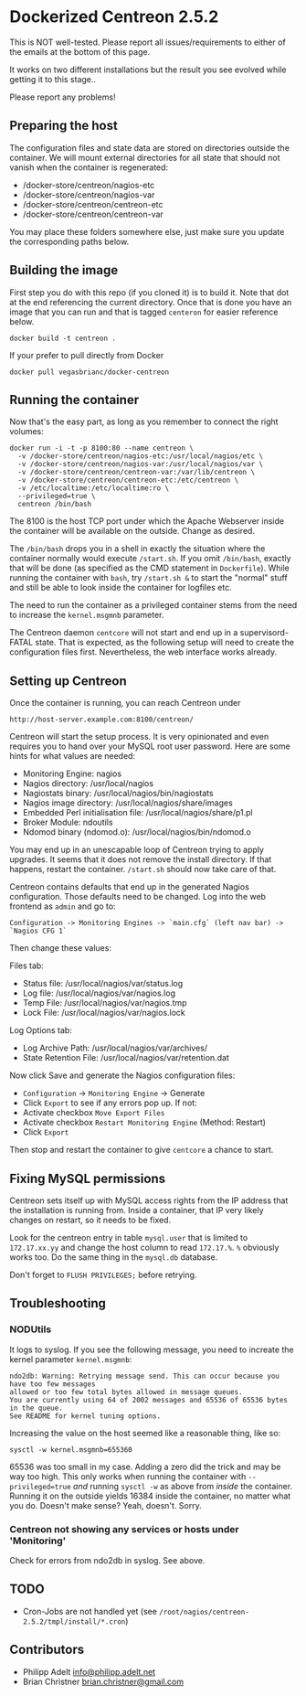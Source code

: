 # Dockerized Centreon 2.5.2

This is NOT well-tested. Please report all issues/requirements to either of the emails at the bottom of this page.  

It works on two different installations but the result you see evolved
while getting it to this stage..

Please report any problems!

## Preparing the host

The configuration files and state data are stored on directories outside the container.
We will mount external directories for all state that should not vanish when the container is regenerated:

 * /docker-store/centreon/nagios-etc
 * /docker-store/centreon/nagios-var
 * /docker-store/centreon/centreon-etc
 * /docker-store/centreon/centreon-var

You may place these folders somewhere else, just make sure you update the corresponding paths below.

## Building the image

First step you do with this repo (if you cloned it) is to build it. Note that dot at the end referencing the current directory. Once that is done you have an image that you can run and that is tagged `centeron` for easier reference below.

	docker build -t centreon .

If your prefer to pull directly from Docker

	docker pull vegasbrianc/docker-centreon



## Running the container

Now that's the easy part, as long as you remember to connect the right volumes:

	docker run -i -t -p 8100:80 --name centreon \
	  -v /docker-store/centreon/nagios-etc:/usr/local/nagios/etc \
	  -v /docker-store/centreon/nagios-var:/usr/local/nagios/var \
	  -v /docker-store/centreon/centreon-var:/var/lib/centreon \
	  -v /docker-store/centreon/centreon-etc:/etc/centreon \
	  -v /etc/localtime:/etc/localtime:ro \
	  --privileged=true \
	  centreon /bin/bash

The 8100 is the host TCP port under which the Apache Webserver inside the container will be available on the outside. Change as desired.

The `/bin/bash` drops you in a shell in exactly the situation where the container
normally would execute `/start.sh`. If you omit `/bin/bash`, exactly that will be done
(as specified as the CMD statement in `Dockerfile`). While running the container with `bash`, try `/start.sh &` to start the "normal" stuff and still be able to look inside
the container for logfiles etc.

The need to run the container as a privileged container stems from the need to increase the `kernel.msgmnb` parameter.

The Centreon daemon `centcore` will not start and end up in a supervisord-FATAL state. That is expected, as the following setup will need to create the configuration files first. Nevertheless, the web interface works already.

## Setting up Centreon

Once the container is running, you can reach Centreon under

	http://host-server.example.com:8100/centreon/

Centreon will start the setup process. It is very opinionated and even requires you to hand over
your MySQL root user password. Here are some hints for what values are needed:

* Monitoring Engine: nagios
* Nagios directory: /usr/local/nagios
* Nagiostats binary: /usr/local/nagios/bin/nagiostats
* Nagios image directory: /usr/local/nagios/share/images
* Embedded Perl initialisation file: /usr/local/nagios/share/p1.pl
* Broker Module: ndoutils
* Ndomod binary (ndomod.o): /usr/local/nagios/bin/ndomod.o

You may end up in an unescapable loop of Centreon trying to apply upgrades.
It seems that it does not remove the install directory. If that happens, restart the container. `/start.sh` should now take care of that.

Centreon contains defaults that end up in the generated Nagios configuration.
Those defaults need to be changed. Log into the web frontend as `admin` and go to:

	Configuration -> Monitoring Engines -> `main.cfg` (left nav bar) -> `Nagios CFG 1`

Then change these values:

Files tab:

* Status file: /usr/local/nagios/var/status.log
* Log file: /usr/local/nagios/var/nagios.log
* Temp File: /usr/local/nagios/var/nagios.tmp
* Lock File: /usr/local/nagios/var/nagios.lock

Log Options tab:

* Log Archive Path: /usr/local/nagios/var/archives/
* State Retention File: /usr/local/nagios/var/retention.dat

Now click Save and generate the Nagios configuration files:

* `Configuration` -> `Monitoring Engine` -> Generate
* Click `Export` to see if any errors pop up. If not:
* Activate checkbox `Move Export Files`
* Activate checkbox `Restart Monitoring Engine` (Method: Restart)
* Click `Export`

Then stop and restart the container to give `centcore` a chance to start.

## Fixing MySQL permissions

Centreon sets itself up with MySQL access rights from the IP address that the installation is
running from. Inside a container, that IP very likely changes on restart, so it needs to be
fixed.

Look for the centreon entry in table `mysql.user` that is limited to `172.17.xx.yy` and
change the host column to read `172.17.%`. `%` obviously works too.
Do the same thing in the `mysql.db` database.

Don't forget to `FLUSH PRIVILEGES;` before retrying.

## Troubleshooting

### NODUtils

It logs to syslog. If you see the following message, you need to increate the kernel parameter `kernel.msgmnb`:

	ndo2db: Warning: Retrying message send. This can occur because you have too few messages
	allowed or too few total bytes allowed in message queues.
	You are currently using 64 of 2002 messages and 65536 of 65536 bytes in the queue.
	See README for kernel tuning options.

Increasing the value on the host seemed like a reasonable thing, like so:

	sysctl -w kernel.msgmnb=655360

65536 was too small in my case. Adding a zero did the trick and may be way too high.
This only works when running the container with `--privileged=true` *and*
running `sysctl -w` as above from *inside* the container.
Running it on the outside yields 16384 inside the container, no matter what you do.
Doesn't make sense? Yeah, doesn't. Sorry.

### Centreon not showing any services or hosts under 'Monitoring'

Check for errors from ndo2db in syslog. See above.

## TODO

* Cron-Jobs are not handled yet (see `/root/nagios/centreon-2.5.2/tmpl/install/*.cron`)

## Contributors

* Philipp Adelt <info@philipp.adelt.net>
* Brian Christner <brian.christner@gmail.com>
